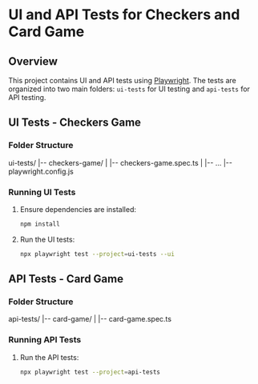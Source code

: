 # UI and API Tests for Checkers and Card Game

## Overview

This project contains UI and API tests using [Playwright](https://playwright.dev/). The tests are organized into two main folders: `ui-tests` for UI testing and `api-tests` for API testing.

## UI Tests - Checkers Game

### Folder Structure

ui-tests/
|-- checkers-game/
| |-- checkers-game.spec.ts
| |-- ...
|-- playwright.config.js

### Running UI Tests

1. Ensure dependencies are installed:
   ```bash
   npm install
   ```
2. Run the UI tests:
   ```bash
   npx playwright test --project=ui-tests --ui
   ```

## API Tests - Card Game

### Folder Structure

api-tests/
|-- card-game/
| |-- card-game.spec.ts

### Running API Tests

1. Run the API tests:
   ```bash
   npx playwright test --project=api-tests
   ```
